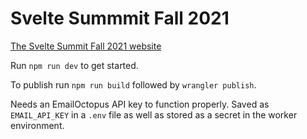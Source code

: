 # Svelte Summmit Fall 2021

[The Svelte Summit Fall 2021 website](https://sveltesummit.com)

Run `npm run dev` to get started.

To publish run `npm run build` followed by `wrangler publish`.

Needs an EmailOctopus API key to function properly. Saved as `EMAIL_API_KEY` in a `.env` file as well as stored as a secret in the worker environment.
